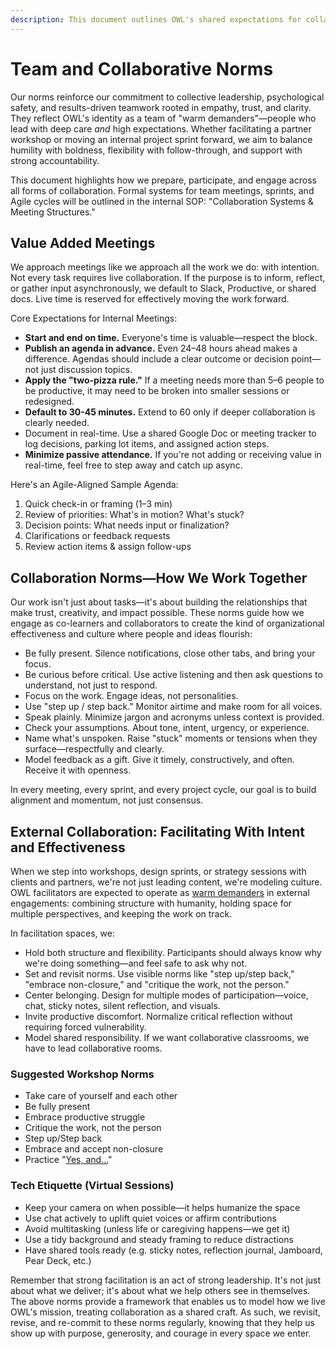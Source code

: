 ```yaml
---
description: This document outlines OWL's shared expectations for collaboration—within our internal team and with the schools, districts, and partners we serve.
---
```


# Team and Collaborative Norms

Our norms reinforce our commitment to collective leadership, psychological safety, and results-driven teamwork rooted in empathy, trust, and clarity. They reflect OWL's identity as a team of "warm demanders"—people who lead with deep care *and* high expectations. Whether facilitating a partner workshop or moving an internal project sprint forward, we aim to balance humility with boldness, flexibility with follow-through, and support with strong accountability.

This document highlights how we prepare, participate, and engage across all forms of collaboration. Formal systems for team meetings, sprints, and Agile cycles will be outlined in the internal SOP: "Collaboration Systems & Meeting Structures."

## Value Added Meetings

We approach meetings like we approach all the work we do: with intention. Not every task requires live collaboration. If the purpose is to inform, reflect, or gather input asynchronously, we default to Slack, Productive, or shared docs. Live time is reserved for effectively moving the work forward.

Core Expectations for Internal Meetings:

* **Start and end on time.** Everyone's time is valuable—respect the block.  
* **Publish an agenda in advance.** Even 24–48 hours ahead makes a difference. Agendas should include a clear outcome or decision point—not just discussion topics.  
* **Apply the "two-pizza rule."** If a meeting needs more than 5–6 people to be productive, it may need to be broken into smaller sessions or redesigned.  
* **Default to 30-45 minutes.** Extend to 60 only if deeper collaboration is clearly needed.  
* Document in real-time. Use a shared Google Doc or meeting tracker to log decisions, parking lot items, and assigned action steps.  
* **Minimize passive attendance.** If you're not adding or receiving value in real-time, feel free to step away and catch up async.

Here's an Agile-Aligned Sample Agenda:

1. Quick check-in or framing (1–3 min)  
2. Review of priorities: What's in motion? What's stuck?  
3. Decision points: What needs input or finalization?  
4. Clarifications or feedback requests  
5. Review action items & assign follow-ups

## Collaboration Norms—How We Work Together

Our work isn't just about tasks—it's about building the relationships that make trust, creativity, and impact possible. These norms guide how we engage as co-learners and collaborators to create the kind of organizational effectiveness and culture where people and ideas flourish:

* Be fully present. Silence notifications, close other tabs, and bring your focus.  
* Be curious before critical. Use active listening and then ask questions to understand, not just to respond.  
* Focus on the work. Engage ideas, not personalities.  
* Use "step up / step back." Monitor airtime and make room for all voices.  
* Speak plainly. Minimize jargon and acronyms unless context is provided.  
* Check your assumptions. About tone, intent, urgency, or experience.  
* Name what's unspoken. Raise "stuck" moments or tensions when they surface—respectfully and clearly.  
* Model feedback as a gift. Give it timely, constructively, and often. Receive it with openness.

In every meeting, every sprint, and every project cycle, our goal is to build alignment and momentum, not just consensus.

## External Collaboration: Facilitating With Intent and Effectiveness

When we step into workshops, design sprints, or strategy sessions with clients and partners, we're not just leading content, we're modeling culture. OWL facilitators are expected to operate as [warm demanders](https://resources.corwin.com/sites/default/files/13._figure_6.2_warm_demander_chart.pdf) in external engagements: combining structure with humanity, holding space for multiple perspectives, and keeping the work on track.

In facilitation spaces, we:

* Hold both structure and flexibility. Participants should always know why we're doing something—and feel safe to ask why not.  
* Set and revisit norms. Use visible norms like "step up/step back," "embrace non-closure," and "critique the work, not the person."  
* Center belonging. Design for multiple modes of participation—voice, chat, sticky notes, silent reflection, and visuals.  
* Invite productive discomfort. Normalize critical reflection without requiring forced vulnerability.  
* Model shared responsibility. If we want collaborative classrooms, we have to lead collaborative rooms.

### Suggested Workshop Norms

* Take care of yourself and each other  
* Be fully present  
* Embrace productive struggle  
* Critique the work, not the person  
* Step up/Step back  
* Embrace and accept non-closure   
* Practice "[Yes, and…](https://medium.com/improv4/saying-yes-and-a-principle-for-improv-business-life-fd050bccf7e3)" 

### Tech Etiquette (Virtual Sessions)

* Keep your camera on when possible—it helps humanize the space  
* Use chat actively to uplift quiet voices or affirm contributions  
* Avoid multitasking (unless life or caregiving happens—we get it)  
* Use a tidy background and steady framing to reduce distractions  
* Have shared tools ready (e.g. sticky notes, reflection journal, Jamboard, Pear Deck, etc.)

Remember that strong facilitation is an act of strong leadership. It's not just about what we deliver; it's about what we help others see in themselves. The above norms provide a framework that enables us to model how we live OWL's mission, treating collaboration as a shared craft. As such, we revisit, revise, and re-commit to these norms regularly, knowing that they help us show up with purpose, generosity, and courage in every space we enter.

